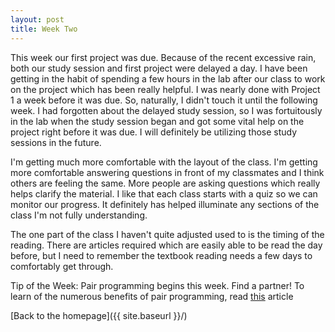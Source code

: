 ```yaml
---
layout: post
title: Week Two
---
```


This week our first project was due. Because of the recent excessive rain, both our study session and first project were delayed a day. I have been getting in the habit of spending a few hours in the lab after our class to work on the project which has been really helpful. I was nearly done with Project 1 a week before it was due. So, naturally, I didn't touch it until the following week. I had forgotten about the delayed study session, so I was fortuitously in the lab when the study session began and got some vital help on the project right before it was due. I will definitely be utilizing those study sessions in the future. 

I'm getting much more comfortable with the layout of the class. I'm getting more comfortable answering questions in front of my classmates and I think others are feeling the same. More people are asking questions which really helps clarify the material. I like that each class starts with a quiz so we can monitor our progress. It definitely has helped illuminate any sections of the class I'm not fully understanding. 

The one part of the class I haven't quite adjusted used to is the timing of the reading. There are articles required which are easily able to be read the day before, but I need to remember the textbook reading needs a few days to comfortably get through.

Tip of the Week: Pair programming begins this week. Find a partner! To learn of the numerous benefits of pair programming, read [this](http://www2.yk.psu.edu/~sg3/cmpbd205/assign/week01/ACMarticlePairProgramming.pdf) article

[Back to the homepage]({{ site.baseurl }}/)